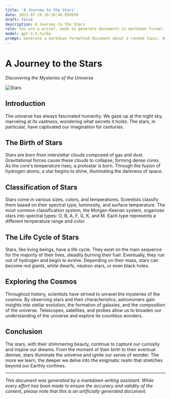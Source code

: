 ```yaml
---
title: 'A Journey to the Stars'
date: 2023-07-19 10:16:48.099939
draft: false
description: A Journey to the Stars
role: You are a writer, made to generate documents in markdown format. It is very important that all of the documents you generate are in valid markdown format.
model: gpt-3.5-turbo
prompt: Generate a markdown formatted document about a random topic. At the bottom, include a disclaimer explaining that the document was generated by you. The first line of the document should be the title. Make sure that the entire document is in proper markdown format, using a mix of various tags to make the document visually appealing.
---
```


# A Journey to the Stars

*Discovering the Mysteries of the Universe*

![Stars](https://www.example.com/stars.jpg)

## Introduction

The universe has always fascinated humanity. We gaze up at the night sky, marveling at its vastness, wondering what secrets it holds. The stars, in particular, have captivated our imagination for centuries.

## The Birth of Stars

Stars are born from interstellar clouds composed of gas and dust. Gravitational forces cause these clouds to collapse, forming dense cores. As the core's temperature rises, a protostar is born. Through the fusion of hydrogen atoms, a star begins to shine, illuminating the darkness of space.

## Classification of Stars

Stars come in various sizes, colors, and temperatures. Scientists classify them based on their spectral type, luminosity, and surface temperature. The most common classification system, the Morgan-Keenan system, organizes stars into spectral types: O, B, A, F, G, K, and M. Each type represents a different temperature range and color.

## The Life Cycle of Stars

Stars, like living beings, have a life cycle. They exist on the main sequence for the majority of their lives, steadily burning their fuel. Eventually, they run out of hydrogen and begin to evolve. Depending on their mass, stars can become red giants, white dwarfs, neutron stars, or even black holes.

## Exploring the Cosmos

Throughout history, scientists have strived to unravel the mysteries of the cosmos. By observing stars and their characteristics, astronomers gain insights into stellar evolution, the formation of galaxies, and the composition of the universe. Telescopes, satellites, and probes allow us to broaden our understanding of the universe and explore its countless wonders.

## Conclusion

The stars, with their shimmering beauty, continue to capture our curiosity and inspire our dreams. From the moment of their birth to their eventual demise, stars illuminate the universe and ignite our sense of wonder. The more we learn, the deeper we delve into the enigmatic realm that stretches beyond our Earthly confines.

---

*This document was generated by a markdown writing assistant. While every effort has been made to ensure the accuracy and validity of the content, please note that this is an artificially generated document.*